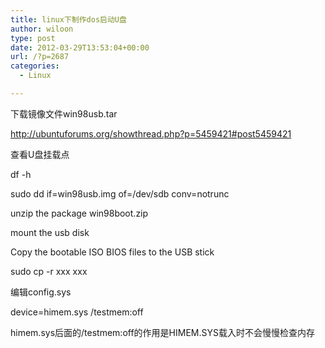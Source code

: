 ```yaml
---
title: linux下制作dos启动U盘
author: wiloon
type: post
date: 2012-03-29T13:53:04+00:00
url: /?p=2687
categories:
  - Linux

---
```

下载镜像文件win98usb.tar

<http://ubuntuforums.org/showthread.php?p=5459421#post5459421>

查看U盘挂载点

df -h

sudo dd if=win98usb.img of=/dev/sdb conv=notrunc

unzip the package win98boot.zip

mount the usb disk

Copy the bootable ISO BIOS files to the USB stick

sudo cp -r xxx xxx

编辑config.sys

device=himem.sys /testmem:off

himem.sys后面的/testmem:off的作用是HIMEM.SYS载入时不会慢慢检查内存